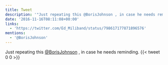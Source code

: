```yaml
---
title: Tweet
description: '"Just repeating this @BorisJohnson , in case he needs reminding. "'
date: '2016-11-16T08:11:08+00:00'
links:
  - 'https://twitter.com/Ed_Miliband/status/798617177871896576'
mentions:
  - '@BorisJohnson'
---
```

Just repeating this [@BorisJohnson](https://twitter.com/@BorisJohnson) , in case he needs reminding. 
      {{< tweet 0 0 >}}
    
